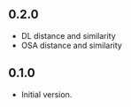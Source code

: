 ## 0.2.0

- DL distance and similarity
- OSA distance and similarity


## 0.1.0

- Initial version.
